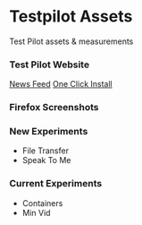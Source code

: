 # Testpilot Assets
Test Pilot assets &amp; measurements

### Test Pilot Website
[News Feed](Test_Pilot_Website/News_Feed)
[One Click Install](Test_Pilot_Website/One_Click_Install)

### Firefox Screenshots

### New Experiments
- File Transfer
- Speak To Me

### Current Experiments
- Containers
- Min Vid


